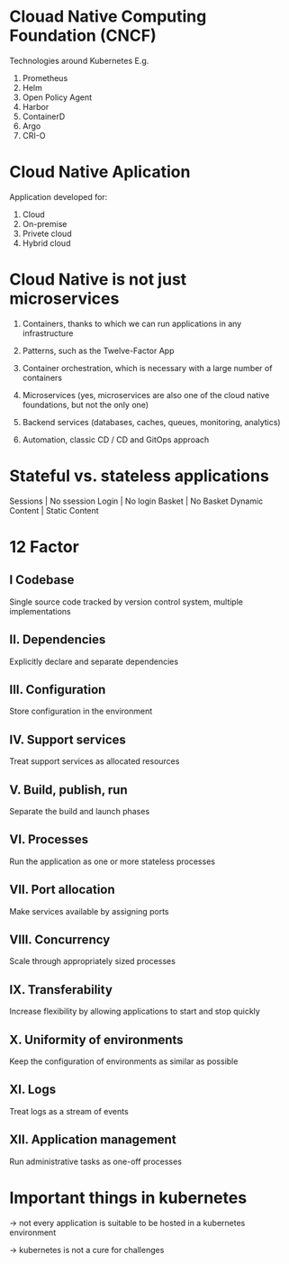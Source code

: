 # Clouad Native Computing Foundation (CNCF)

Technologies around Kubernetes E.g.

1) Prometheus
2) Helm
3) Open Policy Agent
4) Harbor
5) ContainerD
6) Argo
7) CRI-O


# Cloud Native Aplication

Application developed for: 

1) Cloud
2) On-premise
3) Privete cloud
4) Hybrid cloud

# Cloud Native is not just microservices

1) Containers, thanks to which we can run applications in
any infrastructure

2) Patterns, such as the Twelve-Factor App

3) Container orchestration, which is necessary with a large
number of containers

4) Microservices (yes, microservices are also one of the
cloud native foundations, but not the only one)

5) Backend services (databases, caches, queues, monitoring,
analytics)

6) Automation, classic CD / CD and GitOps approach


# Stateful vs. stateless applications

Sessions        |       No ssession
Login           |       No login
Basket          |       No Basket
Dynamic Content |       Static Content

# 12 Factor

## I Codebase
Single source code tracked by version control system, multiple implementations

## II. Dependencies
Explicitly declare and separate dependencies

## III. Configuration
Store configuration in the environment

## IV. Support services
Treat support services as allocated resources

## V. Build, publish, run
Separate the build and launch phases

## VI. Processes
Run the application as one or more stateless processes

## VII. Port allocation
Make services available by assigning ports

## VIII. Concurrency
Scale through appropriately sized processes

## IX. Transferability
Increase flexibility by allowing applications to start and stop quickly

## X. Uniformity of environments
Keep the configuration of environments as similar as possible

## XI. Logs
Treat logs as a stream of events

## XII. Application management
Run administrative tasks as one-off processes

# Important things in kubernetes

-> not every application is suitable to be hosted in a kubernetes environment

-> kubernetes is not a cure for challenges